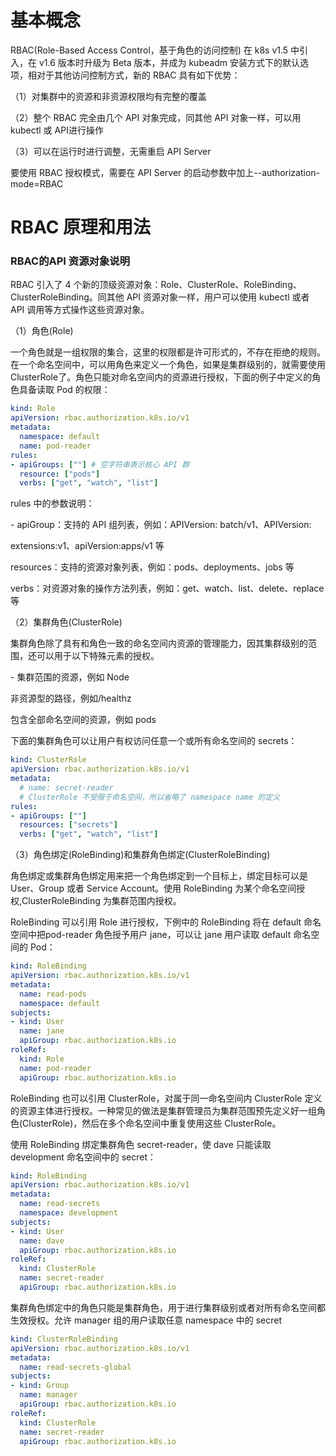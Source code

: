 # 基本概念

RBAC(Role-Based Access Control，基于角色的访问控制) 在 k8s v1.5 中引入，在 v1.6 版本时升级为 Beta 版本，并成为 kubeadm 安装方式下的默认选项，相对于其他访问控制方式，新的 RBAC 具有如下优势：

（1）对集群中的资源和非资源权限均有完整的覆盖

（2）整个 RBAC 完全由几个 API 对象完成，同其他 API 对象一样，可以用 kubectl 或 API进行操作

（3）可以在运行时进行调整，无需重启 API Server

要使用 RBAC 授权模式，需要在 API Server 的启动参数中加上--authorization-mode=RBAC

# RBAC 原理和用法

### RBAC的API 资源对象说明

RBAC 引入了 4 个新的顶级资源对象：Role、ClusterRole、RoleBinding、ClusterRoleBinding。同其他 API 资源对象一样，用户可以使用 kubectl 或者 API 调用等方式操作这些资源对象。

（1）角色(Role)

一个角色就是一组权限的集合，这里的权限都是许可形式的，不存在拒绝的规则。在一个命名空间中，可以用角色来定义一个角色，如果是集群级别的，就需要使用 ClusterRole了。角色只能对命名空间内的资源进行授权，下面的例子中定义的角色具备读取 Pod 的权限：

```yaml
kind: Role
apiVersion: rbac.authorization.k8s.io/v1
metadata:
  namespace: default
  name: pod-reader
rules:
- apiGroups: [""] # 空字符串表示核心 API 群
  resource: ["pods"]
  verbs: ["get", "watch", "list"]
```

rules 中的参数说明：

\- apiGroup：支持的 API 组列表，例如：APIVersion: batch/v1、APIVersion:

extensions:v1、apiVersion:apps/v1 等

resources：支持的资源对象列表，例如：pods、deployments、jobs 等

verbs：对资源对象的操作方法列表，例如：get、watch、list、delete、replace 等

（2）集群角色(ClusterRole)

集群角色除了具有和角色一致的命名空间内资源的管理能力，因其集群级别的范围，还可以用于以下特殊元素的授权。

\- 集群范围的资源，例如 Node

非资源型的路径，例如/healthz

包含全部命名空间的资源，例如 pods

下面的集群角色可以让用户有权访问任意一个或所有命名空间的 secrets：

```yaml
kind: ClusterRole
apiVersion: rbac.authorization.k8s.io/v1
metadata:
  # name: secret-reader
  # ClusterRole 不受限于命名空间，所以省略了 namespace name 的定义
rules:
- apiGroups: [""]
  resources: ["secrets"]
  verbs: ["get", "watch", "list"]
```

（3）角色绑定(RoleBinding)和集群角色绑定(ClusterRoleBinding)

角色绑定或集群角色绑定用来把一个角色绑定到一个目标上，绑定目标可以是 User、Group 或者 Service Account。使用 RoleBinding 为某个命名空间授权,ClusterRoleBinding 为集群范围内授权。

RoleBinding 可以引用 Role 进行授权，下例中的 RoleBinding 将在 default 命名空间中把pod-reader 角色授予用户 jane，可以让 jane 用户读取 default 命名空间的 Pod：

```yaml
kind: RoleBinding
apiVersion: rbac.authorization.k8s.io/v1
metadata:
  name: read-pods
  namespace: default
subjects:
- kind: User
  name: jane
  apiGroup: rbac.authorization.k8s.io
roleRef:
  kind: Role
  name: pod-reader
  apiGroup: rbac.authorization.k8s.io
```

RoleBinding 也可以引用 ClusterRole，对属于同一命名空间内 ClusterRole 定义的资源主体进行授权。一种常见的做法是集群管理员为集群范围预先定义好一组角色(ClusterRole)，然后在多个命名空间中重复使用这些 ClusterRole。

使用 RoleBinding 绑定集群角色 secret-reader，使 dave 只能读取 development 命名空间中的 secret：

```yaml
kind: RoleBinding
apiVersion: rbac.authorization.k8s.io/v1
metadata:
  name: read-secrets
  namespace: development
subjects:
- kind: User
  name: dave
  apiGroup: rbac.authorization.k8s.io
roleRef:
  kind: ClusterRole
  name: secret-reader
  apiGroup: rbac.authorization.k8s.io
```

集群角色绑定中的角色只能是集群角色，用于进行集群级别或者对所有命名空间都生效授权。允许 manager 组的用户读取任意 namespace 中的 secret

```yaml
kind: ClusterRoleBinding
apiVersion: rbac.authorization.k8s.io/v1
metadata:
  name: read-secrets-global
subjects:
- kind: Group
  name: manager
  apiGroup: rbac.authorization.k8s.io
roleRef:
  kind: ClusterRole
  name: secret-reader
  apiGroup: rbac.authorization.k8s.io
```




